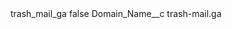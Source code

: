 <?xml version="1.0" encoding="UTF-8"?>
<CustomMetadata xmlns="http://soap.sforce.com/2006/04/metadata" xmlns:xsi="http://www.w3.org/2001/XMLSchema-instance" xmlns:xsd="http://www.w3.org/2001/XMLSchema">
    <label>trash_mail_ga</label>
    <protected>false</protected>
    <values>
        <field>Domain_Name__c</field>
        <value xsi:type="xsd:string">trash-mail.ga</value>
    </values>
</CustomMetadata>
